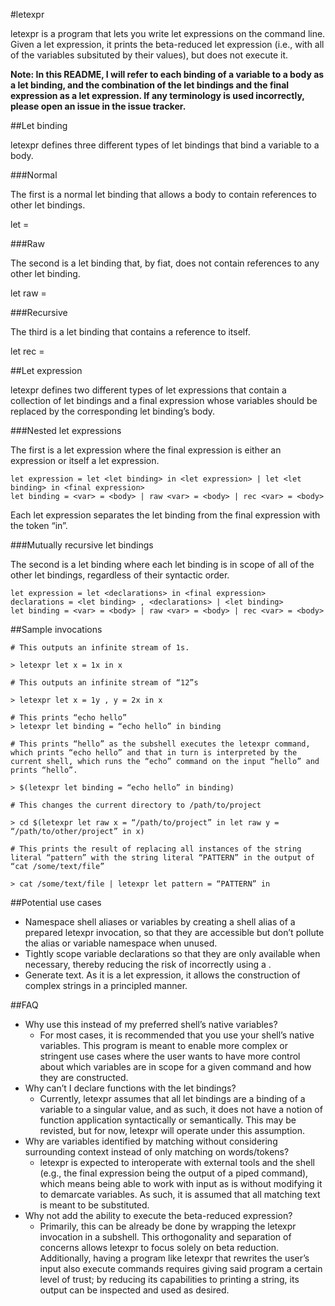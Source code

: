 #letexpr

letexpr is a program that lets you write let expressions on the command line. Given a let expression, it prints the beta-reduced let expression (i.e., with all of the variables subsituted by their values), but does not execute it.

**Note: In this README, I will refer to each binding of a variable to a body as a let binding, and the combination of the let bindings and the final expression as a let expression. If any terminology is used incorrectly, please open an issue in the issue tracker.**

##Let binding

letexpr defines three different types of let bindings that bind a variable to a body.

###Normal

The first is a normal let binding that allows a body to contain references to other let bindings.

let <variable> = <body>

###Raw

The second is a let binding that, by fiat, does not contain references to any other let binding.

let raw <variable> = <body>

###Recursive

The third is a let binding that contains a reference to itself.

let rec <variable> = <body>

##Let expression

letexpr defines two different types of let expressions that contain a collection of let bindings and a final expression whose variables should be replaced by the corresponding let binding’s body.

###Nested let expressions

The first is a let expression where the final expression is either an expression or itself a let expression.

```
let expression = let <let binding> in <let expression> | let <let binding> in <final expression>
let binding = <var> = <body> | raw <var> = <body> | rec <var> = <body>
```

Each let expression separates the let binding from the final expression with the token “in”.

###Mutually recursive let bindings

The second is a let binding where each let binding is in scope of all of the other let bindings, regardless of their syntactic order.

```
let expression = let <declarations> in <final expression>
declarations = <let binding> , <declarations> | <let binding>
let binding = <var> = <body> | raw <var> = <body> | rec <var> = <body>
```

##Sample invocations
```
# This outputs an infinite stream of 1s.

> letexpr let x = 1x in x
```
```
# This outputs an infinite stream of “12”s

> letexpr let x = 1y , y = 2x in x
```
```
# This prints “echo hello”
> letexpr let binding = “echo hello” in binding
```
```
# This prints “hello” as the subshell executes the letexpr command, which prints “echo hello” and that in turn is interpreted by the current shell, which runs the “echo” command on the input “hello” and prints “hello”.

> $(letexpr let binding = “echo hello” in binding)
```
```
# This changes the current directory to /path/to/project

> cd $(letexpr let raw x = “/path/to/project” in let raw y = “/path/to/other/project” in x)
```
```
# This prints the result of replacing all instances of the string literal “pattern” with the string literal “PATTERN” in the output of “cat /some/text/file”

> cat /some/text/file | letexpr let pattern = “PATTERN” in
```

##Potential use cases
- Namespace shell aliases or variables by creating a shell alias of a prepared letexpr invocation, so that they are accessible but don’t pollute the alias or variable namespace when unused.
- Tightly scope variable declarations so that they are only available when necessary, thereby reducing the risk of incorrectly using a .
- Generate text. As it is a let expression, it allows the construction of complex strings in a principled manner.

##FAQ
- Why use this instead of my preferred shell’s native variables?
  - For most cases, it is recommended that you use your shell’s native variables. This program is meant to enable more complex or stringent use cases where the user wants to have more control about which variables are in scope for a given command and how they are constructed.
- Why can’t I declare functions with the let bindings?
  - Currently, letexpr assumes that all let bindings are a binding of a variable to a singular value, and as such, it does not have a notion of function application syntactically or semantically. This may be revisted, but for now, letexpr will operate under this assumption.
- Why are variables identified by matching without considering surrounding context instead of only matching on words/tokens?
  - letexpr is expected to interoperate with external tools and the shell (e.g., the final expression being the output of a piped command), which means being able to work with input as is without modifying it to demarcate variables. As such, it is assumed that all matching text is meant to be substituted.
- Why not add the ability to execute the beta-reduced expression?
  - Primarily, this can be already be done by wrapping the letexpr invocation in a subshell. This orthogonality and separation of concerns allows letexpr to focus solely on beta reduction. Additionally, having a program like letexpr that rewrites the user’s input also execute commands requires giving said program a certain level of trust; by reducing its capabilities to printing a string, its output can be inspected and used as desired.
